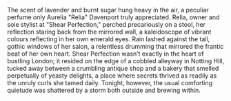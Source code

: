 The scent of lavender and burnt sugar hung heavy in the air, a peculiar perfume only Aurelia "Relia" Davenport truly appreciated.  Relia, owner and sole stylist at "Shear Perfection," perched precariously on a stool, her reflection staring back from the mirrored wall, a kaleidoscope of vibrant colours reflecting in her own emerald eyes.  Rain lashed against the tall, gothic windows of her salon, a relentless drumming that mirrored the frantic beat of her own heart.  Shear Perfection wasn’t exactly in the heart of bustling London; it resided on the edge of a cobbled alleyway in Notting Hill, tucked away between a crumbling antique shop and a bakery that smelled perpetually of yeasty delights, a place where secrets thrived as readily as the unruly curls she tamed daily.  Tonight, however, the usual comforting quietude was shattered by a storm both outside and brewing within.
